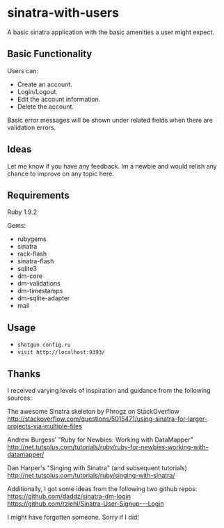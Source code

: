 # sinatra-with-users 
A basic sinatra application with the basic amenities a user might expect.

## Basic Functionality

Users can:
- Create an account.
- Login/Logout.
- Edit the account information.
- Delete the account.

Basic error messages will be shown under related fields when there are validation errors. 

## Ideas
Let me know if you have any feedback. Im a newbie and would relish any chance to improve on any topic here.

## Requirements

Ruby 1.9.2

Gems:
- rubygems
- sinatra
- rack-flash
- sinatra-flash
- sqlite3
- dm-core
- dm-validations
- dm-timestamps
- dm-sqlite-adapter
- mail

## Usage

- `shotgun config.ru`
- `visit http://localhost:9393/`

## Thanks

I received varying levels of inspiration and guidance from the following sources:

The awesome Sinatra skeleton by Phrogz on StackOverflow
http://stackoverflow.com/questions/5015471/using-sinatra-for-larger-projects-via-multiple-files

Andrew Burgess' "Ruby for Newbies: Working with DataMapper"
http://net.tutsplus.com/tutorials/ruby/ruby-for-newbies-working-with-datamapper/

Dan Harper's "Singing with Sinatra" (and subsequent tutorials)
http://net.tutsplus.com/tutorials/ruby/singing-with-sinatra/

Additionally, I got some ideas from the following two github repos:
https://github.com/daddz/sinatra-dm-login
https://github.com/rziehl/Sinatra-User-Signup---Login

I might have forgotten someone. Sorry if I did!
